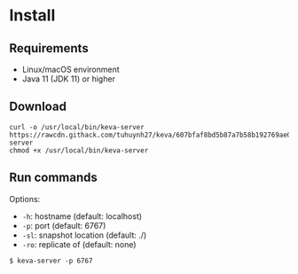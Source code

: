# Install

## Requirements

- Linux/macOS environment
- Java 11 (JDK 11) or higher

## Download

```command
curl -o /usr/local/bin/keva-server https://rawcdn.githack.com/tuhuynh27/keva/607bfaf8bd5b87a7b58b192769ae08b4bd135580/binaries/linux/keva-server
chmod +x /usr/local/bin/keva-server
```

## Run commands

Options:
- ```-h```: hostname (default: localhost)
- ```-p```: port (default: 6767)
- ```-sl```: snapshot location (default: ./)
- ```-ro```: replicate of (default: none)

```command
$ keva-server -p 6767
```
